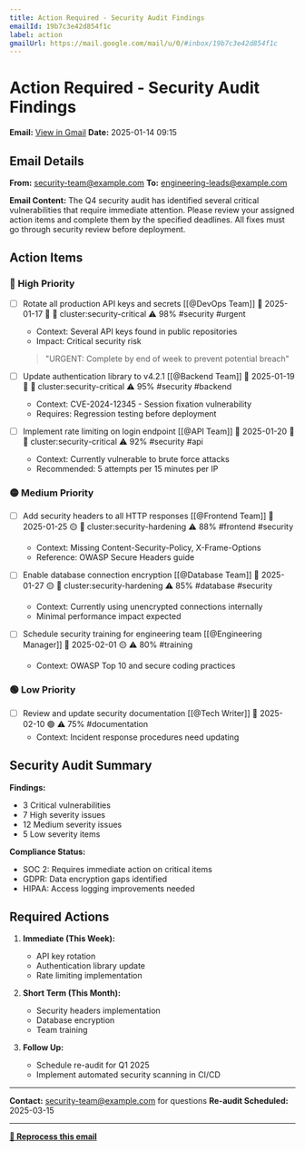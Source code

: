 ```yaml
---
title: Action Required - Security Audit Findings
emailId: 19b7c3e42d854f1c
label: action
gmailUrl: https://mail.google.com/mail/u/0/#inbox/19b7c3e42d854f1c
---
```


# Action Required - Security Audit Findings

**Email:** [View in Gmail](https://mail.google.com/mail/u/0/#inbox/19b7c3e42d854f1c)
**Date:** 2025-01-14 09:15

## Email Details

**From:** security-team@example.com
**To:** engineering-leads@example.com

**Email Content:**
The Q4 security audit has identified several critical vulnerabilities that require immediate attention. Please review your assigned action items and complete them by the specified deadlines. All fixes must go through security review before deployment.

## Action Items

### 🔴 High Priority

- [ ] Rotate all production API keys and secrets [[@DevOps Team]] 📅 2025-01-17 🔴 🧩 cluster:security-critical ⚠️ 98% #security #urgent
  - Context: Several API keys found in public repositories
  - Impact: Critical security risk
  > "URGENT: Complete by end of week to prevent potential breach"

- [ ] Update authentication library to v4.2.1 [[@Backend Team]] 📅 2025-01-19 🔴 🧩 cluster:security-critical ⚠️ 95% #security #backend
  - Context: CVE-2024-12345 - Session fixation vulnerability
  - Requires: Regression testing before deployment

- [ ] Implement rate limiting on login endpoint [[@API Team]] 📅 2025-01-20 🔴 🧩 cluster:security-critical ⚠️ 92% #security #api
  - Context: Currently vulnerable to brute force attacks
  - Recommended: 5 attempts per 15 minutes per IP

### 🟡 Medium Priority

- [ ] Add security headers to all HTTP responses [[@Frontend Team]] 📅 2025-01-25 🟡 🧩 cluster:security-hardening ⚠️ 88% #frontend #security
  - Context: Missing Content-Security-Policy, X-Frame-Options
  - Reference: OWASP Secure Headers guide

- [ ] Enable database connection encryption [[@Database Team]] 📅 2025-01-27 🟡 🧩 cluster:security-hardening ⚠️ 85% #database #security
  - Context: Currently using unencrypted connections internally
  - Minimal performance impact expected

- [ ] Schedule security training for engineering team [[@Engineering Manager]] 📅 2025-02-01 🟡 ⚠️ 80% #training
  - Context: OWASP Top 10 and secure coding practices

### 🟢 Low Priority

- [ ] Review and update security documentation [[@Tech Writer]] 📅 2025-02-10 🟢 ⚠️ 75% #documentation
  - Context: Incident response procedures need updating

## Security Audit Summary

**Findings:**
- 3 Critical vulnerabilities
- 7 High severity issues
- 12 Medium severity issues
- 5 Low severity items

**Compliance Status:**
- SOC 2: Requires immediate action on critical items
- GDPR: Data encryption gaps identified
- HIPAA: Access logging improvements needed

## Required Actions

1. **Immediate (This Week):**
   - API key rotation
   - Authentication library update
   - Rate limiting implementation

2. **Short Term (This Month):**
   - Security headers implementation
   - Database encryption
   - Team training

3. **Follow Up:**
   - Schedule re-audit for Q1 2025
   - Implement automated security scanning in CI/CD

---

**Contact:** security-team@example.com for questions
**Re-audit Scheduled:** 2025-03-15

---

**[🔄 Reprocess this email](obsidian://meeting-tasks-reprocess?id=19b7c3e42d854f1c)**
